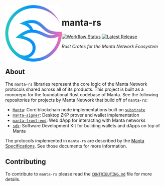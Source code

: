 <a href="https://github.com/manta-network/manta-rs">
    <img align="left" height="180" alt="github-banner" src="./logo.svg">
</a>

# manta-rs

[![Workflow Status](https://flat.badgen.net/github/status/Manta-Network/manta-rs?label=workflow)](https://github.com/Manta-Network/manta-rs/actions)
[![Latest Release](https://flat.badgen.net/github/release/Manta-Network/manta-rs)](https://github.com/Manta-Network/manta-rs/releases)

_Rust Crates for the Manta Network Ecosystem_

<br>

## About

The `manta-rs` libraries represent the core logic of the Manta Network protocols shared across all of its products. This project is built as a monorepo for the foundational Rust codebase of Manta. See the following repositories for projects by Manta Network that build off of `manta-rs`:

- [`Manta`](https://github.com/manta-network/Manta): Core blockchain node implementations built on [`substrate`](https://github.com/paritytech/substrate)
- [`manta-signer`](https://github.com/manta-network/manta-signer): Desktop ZKP prover and wallet implementation
- [`manta-front-end`](https://github.com/manta-network/manta-front-end): Web dApp for interacting with Manta networks
- [`sdk`](https://github.com/manta-network/sdk): Software Development Kit for building wallets and dApps on top of Manta

The protocols implemented in `manta-rs` are described by the [Manta Specifications](https://github.com/manta-network/spec). See those documents for more information.

## Contributing

To contribute to `manta-rs` please read the [`CONTRIBUTING.md`](./CONTRIBUTING.md) file for more details.
